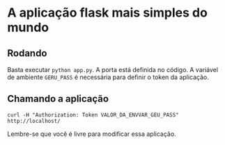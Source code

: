 # A aplicação flask mais simples do mundo

## Rodando

Basta executar `python app.py`. A porta está definida no código. A variável de ambiente `GERU_PASS` é necessária para definir o token da aplicação. 

## Chamando a aplicação

`curl -H "Authorization: Token VALOR_DA_ENVVAR_GEU_PASS" http://localhost/`

Lembre-se que você é livre para modificar essa aplicação.

